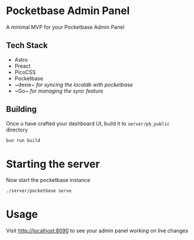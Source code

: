 # Pocketbase Admin Panel

A minimal MVP for your Pocketbase Admin Panel

## Tech Stack
- Astro
- Preact
- PicoCSS
- Pocketbase
- ~dexie~ _for syncing the localdb with pocketbase_
- ~Go~ _for managing the sync feature_

## Building
Once u have crafted your dashboard UI, build it to `server/pb_public` directory
```bash
bun run build
```

# Starting the server
Now start the pocketbase instance
```bash
./server/pocketbase serve
```

# Usage
Visit [http://localhost:8090](http://127.0.0.1:8090) to see your admin panel working on live changes
